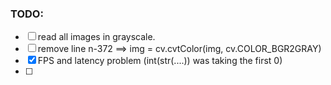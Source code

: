 ### TODO:

- [ ] read all images in grayscale.
- [ ] remove line n-372 ==> img = cv.cvtColor(img, cv.COLOR_BGR2GRAY)
- [x] FPS and latency problem (int(str(....)) was taking the first 0)
- [ ]

